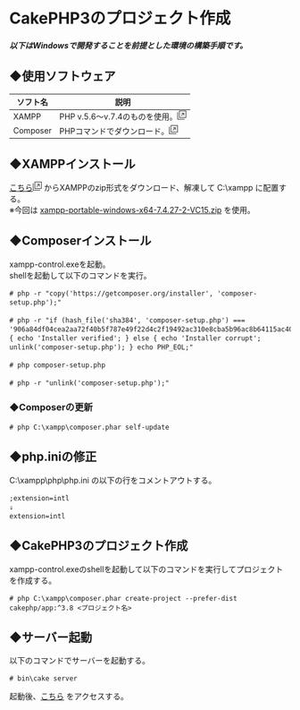 # CakePHP3のプロジェクト作成

##### 以下はWindowsで開発することを前提とした環境の構築手順です。  

## ◆使用ソフトウェア
|ソフト名|説明|
|----|----|
|XAMPP|PHP v.5.6～v.7.4のものを使用。[![alt](/img/trasition.png)](https://sourceforge.net/projects/xampp/files/)|
|Composer|PHPコマンドでダウンロード。[![alt](/img/trasition.png)](https://getcomposer.org/)|


## ◆XAMPPインストール
[こちら![alt](/img/trasition.png)](https://sourceforge.net/projects/xampp/files/XAMPP%20Windows/7.4.27/) からXAMPPのzip形式をダウンロード、解凍して C:\xampp に配置する。  
※今回は [xampp-portable-windows-x64-7.4.27-2-VC15.zip](https://sourceforge.net/projects/xampp/files/XAMPP%20Windows/7.4.27/xampp-portable-windows-x64-7.4.27-2-VC15.zip/download) を使用。

## ◆Composerインストール

xampp-control.exeを起動。  
shellを起動して以下のコマンドを実行。  

    # php -r "copy('https://getcomposer.org/installer', 'composer-setup.php');"

    # php -r "if (hash_file('sha384', 'composer-setup.php') === '906a84df04cea2aa72f40b5f787e49f22d4c2f19492ac310e8cba5b96ac8b64115ac402c8cd292b8a03482574915d1a8') { echo 'Installer verified'; } else { echo 'Installer corrupt'; unlink('composer-setup.php'); } echo PHP_EOL;"

    # php composer-setup.php

    # php -r "unlink('composer-setup.php');"

### ◆Composerの更新

    # php C:\xampp\composer.phar self-update

## ◆php.iniの修正
C:\xampp\php\php.ini の以下の行をコメントアウトする。

    ;extension=intl
    ⇓
    extension=intl

## ◆CakePHP3のプロジェクト作成
xampp-control.exeのshellを起動して以下のコマンドを実行してプロジェクトを作成する。

    # php C:\xampp\composer.phar create-project --prefer-dist cakephp/app:^3.8 <プロジェクト名>

## ◆サーバー起動
以下のコマンドでサーバーを起動する。

    # bin\cake server

起動後、[こちら](http://localhost:8765/) をアクセスする。